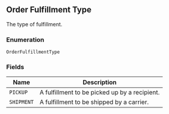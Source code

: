 ## Order Fulfillment Type

The type of fulfillment.

### Enumeration

`OrderFulfillmentType`

### Fields

| Name | Description |
|  --- | --- |
| `PICKUP` | A fulfillment to be picked up by a recipient. |
| `SHIPMENT` | A fulfillment to be shipped by a carrier. |

